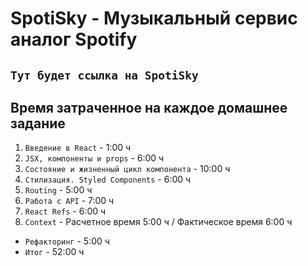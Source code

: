 # SpotiSky - Музыкальный сервис аналог Spotify

## `Тут будет ссылка на SpotiSky`

## Время затраченное на каждое домашнее задание

1.  `Введение в React` - 1:00 ч
2.  `JSX, компоненты и props` - 6:00 ч
3.  `Состояние и жизненный цикл компонента` - 10:00 ч
4.  `Стилизация. Styled Components` - 6:00 ч
5.  `Routing` - 5:00 ч
6.  `Работа с API` - 7:00 ч
7.  `React Refs` - 6:00 ч
8.  `Context` - Расчетное время 5:00 ч / Фактическое время 6:00 ч

- `Рефакторинг` - 5:00 ч
- `Итог` - 52:00 ч
